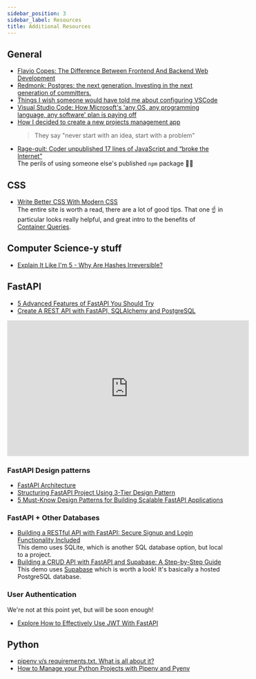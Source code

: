 ```yaml
---
sidebar_position: 3
sidebar_label: Resources
title: Additional Resources
---
```


<!-- markdownlint-disable no-inline-html no-trailing-punctuation -->

## General

- [Flavio Copes: The Difference Between Frontend And Backend Web Development](https://flaviocopes.com/frontend-vs-backend/)
- [Redmonk: Postgres: the next generation. Investing in the next generation of committers.](https://redmonk.com/jgovernor/2023/10/10/postgres-the-next-generation-investing-in-the-next-generation-of-committers/)
- [Things I wish someone would have told me about configuring VSCode](https://www.bryanbraun.com/2023/08/10/things-i-wish-someone-would-have-told-me-about-configuring-vscode/)
- [Visual Studio Code: How Microsoft's 'any OS, any programming language, any software' plan is paying off](https://www.zdnet.com/article/visual-studio-code-how-microsofts-any-os-any-programming-language-any-software-plan-is-paying-off/)
- [How I decided to create a new projects management app](https://flaviocopes.com/new-projects-management-app/)
  > They say "never start with an idea, start with a problem"
- [Rage-quit: Coder unpublished 17 lines of JavaScript and “broke the Internet”](https://arstechnica.com/information-technology/2016/03/rage-quit-coder-unpublished-17-lines-of-javascript-and-broke-the-internet/)
  <br/>The perils of using someone else's published `npm` package 😬😬

## CSS

- [Write Better CSS With Modern CSS](https://css-tip.com/better-modern-css/)
  <br/>The entire site is worth a read, there are a lot of good tips. That one :point_up: in particular looks really helpful, and great intro to the benefits of [Container Queries](https://developer.mozilla.org/en-US/docs/Web/CSS/CSS_containment/Container_queries).

## Computer Science-y stuff

- [Explain It Like I'm 5 - Why Are Hashes Irreversible?](https://robconery.com/theory/why-are-hashes-irreversible/)

## FastAPI

- [5 Advanced Features of FastAPI You Should Try](https://levelup.gitconnected.com/5-advance-features-of-fastapi-you-should-try-7c0ac7eebb3e)
- [Create A REST API with FastAPI, SQLAlchemy and PostgreSQL](https://www.youtube.com/watch?v=2g1ZjA6zHRo)

<iframe width="560" height="315" src="https://www.youtube.com/embed/2g1ZjA6zHRo?si=EntI-OLAPEz3cqzm" title="YouTube video player" frameborder="0" allow="accelerometer; autoplay; clipboard-write; encrypted-media; gyroscope; picture-in-picture; web-share" referrerpolicy="strict-origin-when-cross-origin" allowfullscreen></iframe>

### FastAPI Design patterns

- [FastAPI Architecture](https://www.geeksforgeeks.org/fastapi-architecture/)
- [Structuring FastAPI Project Using 3-Tier Design Pattern](https://levelup.gitconnected.com/structuring-fastapi-project-using-3-tier-design-pattern-4d2e88a55757)
- [5 Must-Know Design Patterns for Building Scalable FastAPI Applications](https://theprimadonna.medium.com/5-must-know-design-patterns-for-building-scalable-fastapi-applications-36f9f31059fd)

### FastAPI + Other Databases

- [Building a RESTful API with FastAPI: Secure Signup and Login Functionality Included](https://python.plainenglish.io/building-a-restful-api-with-fastapi-secure-signup-and-login-functionality-included-45cdbcb36106)
  <br/> This demo uses SQLite, which is another SQL database option, but local to a project.
- [Building a CRUD API with FastAPI and Supabase: A Step-by-Step Guide](https://blog.theinfosecguy.xyz/building-a-crud-api-with-fastapi-and-supabase-a-step-by-step-guide)
  <br/> This demo uses [Supabase](https://supabase.com/) which is worth a look! It's basically a hosted PostgreSQL database.

### User Authentication

We're not at this point yet, but will be soon enough!

- [Explore How to Effectively Use JWT With FastAPI](https://hackernoon.com/explore-how-to-effectively-use-jwt-with-fastapi)

## Python

- [pipenv v/s requirements.txt. What is all about it?](https://www.linkedin.com/pulse/pipenv-vs-requirementstxt-what-all-shruthi-sagar-cr/)
- [How to Manage your Python Projects with Pipenv and Pyenv](https://www.rootstrap.com/blog/how-to-manage-your-python-projects-with-pipenv-pyenv)

